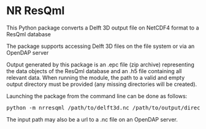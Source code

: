# NR ResQml

This Python package converts a Delft 3D output file on NetCDF4 format to a ResQml database

The package supports accessing Delft 3D files on the file system or via an OpenDAP server

Output generated by this package is an .epc file (zip archive) representing the data objects of the ResQml database and an .h5 file containing all relevant data. When running the module, the path to a valid and empty output directory must be provided (any missing directories will be created).

Launching the package from the command line can be done as follows:

<pre>
python -m nrresqml /path/to/delft3d.nc /path/to/output/directory
</pre>

The input path may also be a url to a .nc file on an OpenDAP server.
